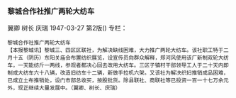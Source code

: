 ### 黎城合作社推广两轮大纺车
翼卿  树长  庆瑞
1947-03-27
第2版()
专栏：

    黎城合作社推广两轮大纺车
    【本报黎城讯】黎城三、四区区联社，为解决缺线困难，大力推广两轮大纺车。该社职工特于二月十五（阴历）东阳关庙会布置纺织展览，设宣传员向群众解释，郑河风使用该厂新制双轮大纺车，一天能纺斤一两线，参观者都决心回去改用大纺车。三区子镇村干部领导工人于二十天内即制成大纺车六十八辆，改造旧纺车十二辆，新做手拉机六架。又该社为解决织妇推销成品困难，已成立土布推销处，设门市部总收买，按股批货。除县联社、商联社等已投资一百一十七万余元外，现正继续大量发展中。（翼卿、树长、庆瑞）
